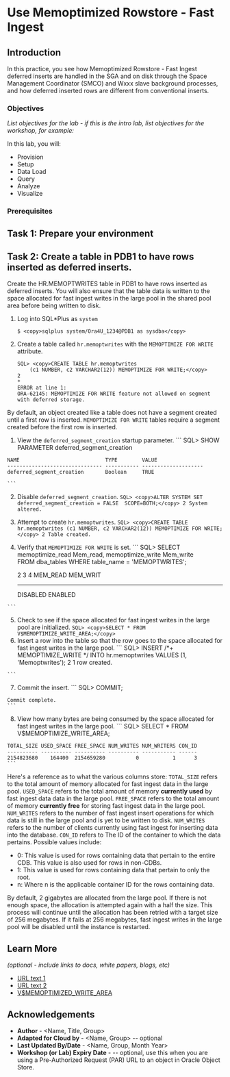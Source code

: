 # Use Memoptimized Rowstore - Fast Ingest

## Introduction

In this practice, you see how Memoptimized Rowstore - Fast Ingest deferred inserts are handled in the SGA and on disk through the Space Management Coordinator (SMCO) and Wxxx slave background processes, and how deferred inserted rows are different from conventional inserts.

### Objectives

*List objectives for the lab - if this is the intro lab, list objectives for the workshop, for example:*

In this lab, you will:
* Provision
* Setup
* Data Load
* Query
* Analyze
* Visualize

### Prerequisites

## Task 1: Prepare your environment

## Task 2: Create a table in PDB1 to have rows inserted as deferred inserts.

Create the HR.MEMOPTWRITES table in PDB1 to have rows inserted as deferred inserts. You will also ensure that the table data is written to the space allocated for fast ingest writes in the large pool in the shared pool area before being written to disk.

1. Log into SQL*Plus as `system`
    ```
    $ <copy>sqlplus system/Ora4U_1234@PDB1 as sysdba</copy>
    ```

2. Create a table called `hr.memoptwrites` with the `MEMOPTIMIZE FOR WRITE` attribute.
    ```
    SQL> <copy>CREATE TABLE hr.memoptwrites 
        (c1 NUMBER, c2 VARCHAR2(12)) MEMOPTIMIZE FOR WRITE;</copy>
    2   
    *
    ERROR at line 1:
    ORA-62145: MEMOPTIMIZE FOR WRITE feature not allowed on segment
    with deferred storage.
    ```
By default, an object created like a table does not have a segment created until a first row is inserted. `MEMOPTIMIZE FOR WRITE` tables require a segment created before the first row is inserted.

  1. View the `deferred_segment_creation` startup parameter.
    ```
    SQL> <copy>SHOW PARAMETER deferred_segment_creation</copy>            

    NAME                            TYPE        VALUE
    ------------------------------- ----------- --------------------
    deferred_segment_creation       Boolean     TRUE

    ```
  2. Disable `deferred_segment_creation`.
    ```
    SQL> <copy>ALTER SYSTEM SET deferred_segment_creation = FALSE 
                      SCOPE=BOTH;</copy>
    2
    System altered.
    ```
  3. Attempt to create `hr.memoptwrites`.
    ```
    SQL> <copy>CREATE TABLE hr.memoptwrites
        (c1 NUMBER, c2 VARCHAR2(12)) MEMOPTIMIZE FOR WRITE;</copy>
    2
    Table created.
    ```
  4. Verify that `MEMOPTIMIZE FOR WRITE` is set.
    ```
    SQL> <copy>SELECT memoptimize_read Mem_read, 
            memoptimize_write Mem_write  
     FROM   dba_tables 
     WHERE  table_name = 'MEMOPTWRITES';</copy>

      2   3   4
      MEM_READ MEM_WRIT
      -------- --------
      DISABLED ENABLED

    ```
  5. Check to see if the space allocated for fast ingest writes in the large pool are initialized.
    ```
    SQL> <copy>SELECT * FROM V$MEMOPTIMIZE_WRITE_AREA;</copy>
    ```
  6. Insert a row into the table so that the row goes to the space allocated for fast ingest writes in the large pool.
    ```
    SQL> <copy>INSERT /*+ MEMOPTIMIZE_WRITE */ INTO hr.memoptwrites 
            VALUES (1, 'Memoptwrites');</copy>
    2
    1 row created.

    ```
  7. Commit the insert.
    ```
    SQL> <copy>COMMIT;</copy>

    Commit complete.
    ```
  8. View how many bytes are being consumed by the space allocated for fast ingest writes in the large pool.
    ```
    SQL> <copy>SELECT * FROM V$MEMOPTIMIZE_WRITE_AREA;</copy>

    TOTAL_SIZE USED_SPACE FREE_SPACE NUM_WRITES NUM_WRITERS CON_ID
    ---------- ---------- ---------- ---------- ----------- ------
    2154823680    164400  2154659280          0           1      3
    ```
  Here's a reference as to what the various columns store:
  `TOTAL_SIZE` refers to the total amount of memory allocated for fast ingest data in the large pool.
  `USED_SPACE` refers to the total amount of memory **currently used** by fast ingest data data in the large pool.
  `FREE_SPACE` refers to the total amount of memory **currently free** for storing fast ingest data in the large pool.
  `NUM_WRITES` refers to the number of fast ingest insert operations for which data is still in the large pool and is yet to be written to disk.
  `NUM_WRITES` refers to the number of clients currently using fast ingest for inserting data into the database.
  `CON_ID` refers to The ID of the container to which the data pertains. Possible values include:
  * 0: This value is used for rows containing data that pertain to the entire CDB. This value is also used for rows in non-CDBs.
  * 1: This value is used for rows containing data that pertain to only the root.
  * n: Where n is the applicable container ID for the rows containing data.

  By default, 2 gigabytes are allocated from the large pool. If there is not enough space, the allocation is attempted again with a half the size. This process will continue until the allocation has been retried with a target size of 256 megabytes. If it fails at 256 megabytes, fast ingest writes in the large pool will be disabled until the instance is restarted. 





## Learn More

*(optional - include links to docs, white papers, blogs, etc)*

* [URL text 1](http://docs.oracle.com)
* [URL text 2](http://docs.oracle.com)
* [V$MEMOPTIMIZED_WRITE_AREA](https://docs.oracle.com/en/database/oracle/oracle-database/19/refrn/V-MEMOPTIMIZE_WRITE_AREA.html#GUID-C6904827-0F5B-436B-8C2D-0E487EB8BE70)

## Acknowledgements
* **Author** - <Name, Title, Group>
* **Adapted for Cloud by** -  <Name, Group> -- optional
* **Last Updated By/Date** - <Name, Group, Month Year>
* **Workshop (or Lab) Expiry Date** - <Month Year> -- optional, use this when you are using a Pre-Authorized Request (PAR) URL to an object in Oracle Object Store.
